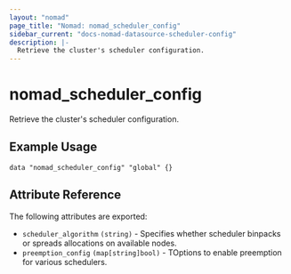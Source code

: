 ```yaml
---
layout: "nomad"
page_title: "Nomad: nomad_scheduler_config"
sidebar_current: "docs-nomad-datasource-scheduler-config"
description: |-
  Retrieve the cluster's scheduler configuration.
---
```


# nomad_scheduler_config

Retrieve the cluster's scheduler configuration.

## Example Usage

```hcl
data "nomad_scheduler_config" "global" {}
```

## Attribute Reference

The following attributes are exported:

* `scheduler_algorithm` `(string)` - Specifies whether scheduler binpacks or spreads allocations on available nodes.
* `preemption_config` `(map[string]bool)` - TOptions to enable preemption for various schedulers.
